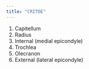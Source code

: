 ```yaml
---
title: "CRITOE"
---
```

1. Capitellum
3. Radius
5. Internal (medial epicondyle)
7. Trochlea
9. Olecranon
11. External (lateral epicondyle)

